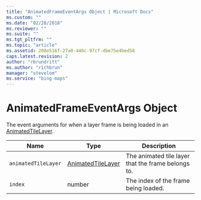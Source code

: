 ```yaml
---
title: "AnimatedFrameEventArgs Object | Microsoft Docs"
ms.custom: ""
ms.date: "02/28/2018"
ms.reviewer: ""
ms.suite: ""
ms.tgt_pltfrm: ""
ms.topic: "article"
ms.assetid: 208e516f-27a0-446c-97cf-dbe75e4bed58
caps.latest.revision: 2
author: "rbrundritt"
ms.author: "richbrun"
manager: "stevelom"
ms.service: "bing-maps"
---
```

# AnimatedFrameEventArgs Object

The event arguments for when a layer frame is being loaded in an [AnimatedTileLayer](animatedtilelayer-class.md).

| Name              | Type              | Description                                        |
|-------------------|-------------------|----------------------------------------------------|
| `animatedTileLayer` | [AnimatedTileLayer](animatedtilelayer-class.md) | The animated tile layer that the frame belongs to. |
| `index`             | number            | The index of the frame being loaded.               |
